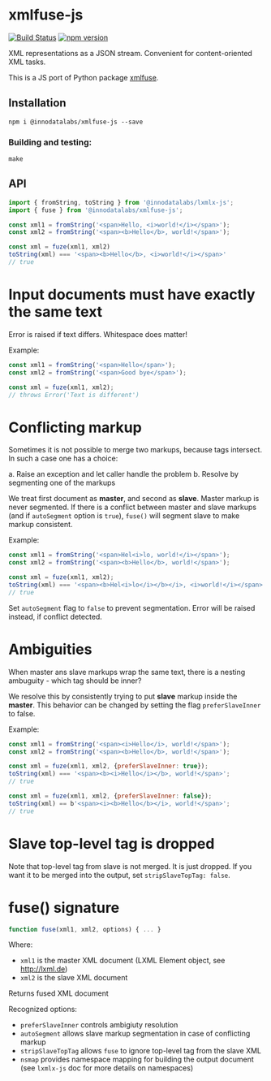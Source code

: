 # xmlfuse-js

[![Build Status](https://travis-ci.org/innodatalabs/xmlfuse-js.svg?branch=master)](https://travis-ci.org/innodatalabs/xmlfuse-js)
[![npm version](https://badge.fury.io/js/%40innodatalabs%2Fxmlfuse-js.svg)](https://badge.fury.io/js/%40innodatalabs%2Fxmlfuse-js)

XML representations as a JSON stream. Convenient for content-oriented XML tasks.

This is a JS port of Python package [xmlfuse](https://pypi.org/project/xmlfuse/).

## Installation

```
npm i @innodatalabs/xmlfuse-js --save
```

### Building and testing:
```
make
```

## API
```js
import { fromString, toString } from '@innodatalabs/lxmlx-js';
import { fuse } from '@innodatalabs/xmlfuse-js';

const xml1 = fromString('<span>Hello, <i>world!</i></span>');
const xml2 = fromString('<span><b>Hello</b>, world!</span>');

const xml = fuze(xml1, xml2)
toString(xml) === '<span><b>Hello</b>, <i>world!</i></span>'
// true
```

# Input documents must have exactly the same text
Error is raised if text differs. Whitespace does matter!

Example:
```js
const xml1 = fromString('<span>Hello</span>');
const xml2 = fromString('<span>Good bye</span>');

const xml = fuze(xml1, xml2);
// throws Error('Text is different')
```

# Conflicting markup
Sometimes it is not possible to merge two markups, because tags intersect. In such a case one has a choice:

  a. Raise an exception and let caller handle the problem
  b. Resolve by segmenting one of the markups

We treat first document as **master**, and second as **slave**. Master markup is never segmented. If there is a
conflict between master and slave markups (and if `autoSegment` option is `true`), `fuse()` will segment slave to make markup consistent.

Example:
```js
const xml1 = fromString('<span>Hel<i>lo, world!</i></span>');
const xml2 = fromString('<span><b>Hello</b>, world!</span>');

const xml = fuze(xml1, xml2);
toString(xml) === '<span><b>Hel<i>lo</i></b></i>, <i>world!</i></span>';
// true
```

Set `autoSegment` flag to `false` to prevent segmentation. Error will be raised instead, if conflict detected.

# Ambiguities
When master ans slave markups wrap the same text, there is a nesting ambuguity - which tag should be inner?

We resolve this by consistently trying to put **slave** markup inside the **master**. This behavior can be changed
by setting the flag `preferSlaveInner` to false.

Example:
```js
const xml1 = fromString('<span><i>Hello</i>, world!</span>');
const xml2 = fromString('<span><b>Hello</b>, world!</span>');

const xml = fuze(xml1, xml2, {preferSlaveInner: true});
toString(xml) === '<span><b><i>Hello</i></b>, world!</span>';
// true

const xml = fuze(xml1, xml2, {preferSlaveInner: false});
toString(xml) == b'<span><i><b>Hello</b></i>, world!</span>';
// true
```

# Slave top-level tag is dropped
Note that top-level tag from slave is not merged. It is just dropped. If you want it to be merged into the output,
set `stripSlaveTopTag: false`.

# fuse() signature

```js
function fuse(xml1, xml2, options) { ... }
```
Where:
* `xml1` is the master XML document (LXML Element object, see http://lxml.de)
* `xml2` is the slave XML document

Returns fused XML document

Recognized options:
* `preferSlaveInner` controls ambigiuty resolution
* `autoSegment` allows slave markup segmentation in case of conflicting markup
* `stripSlaveTopTag` allows `fuse` to ignore top-level tag from the slave XML
* `nsmap` provides namespace mapping for building the output document
   (see `lxmlx-js` doc for more details on namespaces)

